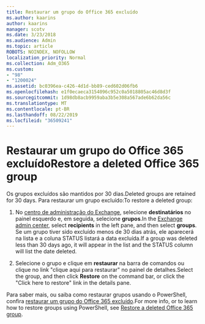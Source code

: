 ```yaml
---
title: Restaurar um grupo do Office 365 excluído
ms.author: kaarins
author: kaarins
manager: scotv
ms.date: 3/23/2018
ms.audience: Admin
ms.topic: article
ROBOTS: NOINDEX, NOFOLLOW
localization_priority: Normal
ms.collection: Adm_O365
ms.custom:
- "98"
- "1200024"
ms.assetid: bc0396ea-c426-4d1d-bb89-ced602d06fb6
ms.openlocfilehash: e1f0ecaeca3154096c952c0a5018805ac46d8d3f
ms.sourcegitcommit: 1d98db8acb9959aba3b5e308a567ade6b62da56c
ms.translationtype: MT
ms.contentlocale: pt-BR
ms.lasthandoff: 08/22/2019
ms.locfileid: "36509241"
---
```

# <a name="restore-a-deleted-office-365-group"></a><span data-ttu-id="dbfa2-102">Restaurar um grupo do Office 365 excluído</span><span class="sxs-lookup"><span data-stu-id="dbfa2-102">Restore a deleted Office 365 group</span></span>

<span data-ttu-id="dbfa2-103">Os grupos excluídos são mantidos por 30 dias.</span><span class="sxs-lookup"><span data-stu-id="dbfa2-103">Deleted groups are retained for 30 days.</span></span> <span data-ttu-id="dbfa2-104">Para restaurar um grupo excluído:</span><span class="sxs-lookup"><span data-stu-id="dbfa2-104">To restore a deleted group:</span></span>
  
1. <span data-ttu-id="dbfa2-105">No [centro de administração do Exchange](https://outlook.office365.com/ecp/), selecione **destinatários** no painel esquerdo e, em seguida, selecione **grupos**.</span><span class="sxs-lookup"><span data-stu-id="dbfa2-105">In the [Exchange admin center](https://outlook.office365.com/ecp/), select **recipients** in the left pane, and then select **groups**.</span></span> <span data-ttu-id="dbfa2-106">Se um grupo tiver sido excluído menos de 30 dias atrás, ele aparecerá na lista e a coluna STATUS listará a data excluída.</span><span class="sxs-lookup"><span data-stu-id="dbfa2-106">If a group was deleted less than 30 days ago, it will appear in the list and the STATUS column will list the date deleted.</span></span>

2. <span data-ttu-id="dbfa2-107">Selecione o grupo e clique em **restaurar** na barra de comandos ou clique no link "clique aqui para restaurar" no painel de detalhes.</span><span class="sxs-lookup"><span data-stu-id="dbfa2-107">Select the group, and then click **Restore** on the command bar, or click the "Click here to restore" link in the details pane.</span></span>

<span data-ttu-id="dbfa2-108">Para saber mais, ou saiba como restaurar grupos usando o PowerShell, confira [restaurar um grupo do Office 365 excluído](https://go.microsoft.com/fwlink/?linkid=867802).</span><span class="sxs-lookup"><span data-stu-id="dbfa2-108">For more info, or to learn how to restore groups using PowerShell, see [Restore a deleted Office 365 group](https://go.microsoft.com/fwlink/?linkid=867802).</span></span>
  